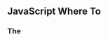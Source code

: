 ## JavaScript Where To

### The <script> Tag

In HTML, JavaScript code is inserted between `<script>` and `</script>` tags.

```javascript
<script>
document.getElementById("demo").innerHTML = "My First JavaScript";
</script>
```



### JavaScript in <head> or <body>

Scripts can be placed in the `<body>`, or in the `<head>` section of an HTML page, or in both.



### External JavaScript

```html
<script src="myScript.js"></script>
```

To add several script files to one page - use several script tags:

```html
<script src="myScript1.js"></script>
<script src="myScript2.js"></script>
```



## JavaScript Output

* Writing into an HTML element, using `innerHTML`.
* Writing into the HTML output using `document.write()`.
* Writing into an alert box, using `window.alert()`.
* Writing into the browser console, using `console.log()`.

### Using document.write( )

Using document.write() after an HTML document is loaded, will **delete all existing HTML**:

### Example

```html
<!DOCTYPE html>
<html>
<body>

<h1>My First Web Page</h1>
<p>My first paragraph.</p>

<button type="button" onclick="document.write(5 + 6)">Try it</button>

</body>
</html>
```

### Using window.alert()

You can skip the `window` keyword.

In JavaScript, the window object is the global scope object. This means that variables, properties, and methods by default belong to the window object. This also means that specifying the `window` keyword is optional.

## JavaScript Statements

## Semicolons ;

Semicolons separate JavaScript statements.

Add a semicolon at the end of each executable statement



## JavaScript White Space

JavaScript ignores multiple spaces. You can add white space to your script to make it more readable.

The following lines are equivalent:

```javascript
let person = "Hege";
let person="Hege";
```



### JavaScript Line Length and Line Breaks

For best readability, programmers often like to avoid code lines longer than 80 characters.

If a JavaScript statement does not fit on one line, the best place to break it is after an operator:

```javascript
document.getElementById("demo").innerHTML =
"Hello Dolly!";
```



### JavaScript Keywords

JavaScript statements often start with a **keyword** to identify the JavaScript action to be performed.

https://www.w3schools.com/js/js_statements.asp



## JavaScript Syntax

### JavaScript Values

The JavaScript syntax defines two types of values:

* fixed values
* Variable values

Fixed values are called **Literals**. Variable values are called **Variables**.

### JavaScript Literals

**Numbers** are written with or without decimals: 

```javascript
10.50
1001
```

 **Strings** are text, written within double or single quotes: 

```javascript
"John Doe"
'John Doe'
```



### JavaScript Variables

In a programming language, **variables** are used to **store** data values.

JavaScript uses the keywords `var`, `let` and `const` to **declare** variables.

An **equal sign** is used to **assign values** to variables.



### JavaScript Expressions

An expression is a combination of values, variables, and operators, which computes to a value.

The computation is called an evaluation.

For example, 5 * 10 evaluates to 50:

```javascript
5 * 10
```

Expressions can also contain variable values:

```javascript
x * 10
```



### JavaScript Keywords

JavaScript **keywords** are used to identify actions to be performed.

The `let` keyword tells the browser to create variables:

```javascript
let x, y;
x = 5 + 6;
y = x * 10;
```

The `var` keyword also tells the browser to create variables:

```javascript
var x, y;
x = 5 + 6;
y = x * 10;
```



### JavaScript Comments

Not all JavaScript statements are "executed".

Code after double slashes `//` or between `/*` and `*/` is treated as a **comment**.

```javascript
let x = 5;   // I will be executed

// x = 6;   I will NOT be executed
```



### JavaScript Identifiers / Names

Identifiers are JavaScript names.

Identifiers are used to name variables and keywords, and functions.

The rules for legal names are the same in most programming languages.

A JavaScript name must begin with:

* A letter (A-Z or a-z)
* A dollar sign ($)
* Or an underscore (_)

Numbers are not allowed as the first character in names.

This way JavaScript can easily distinguish identifiers from numbers.



## JavaScript Variables

### 4 Ways to Declare a JavaScript Variable:

* Using `var`
* Using `let`
* Using `const`
* Using nothing

```javascript
//Using `var`
var x = 5;
var y = 6;
var z = x + y;
//Using `let`
let x = 5;
let y = 6;
let z = x + y;
//Using `const`
const price1 = 5;
const price2 = 6;
let total = price1 + price2;
//Using nothing
x = 5;
y = 6;
z = x + y;
```

### When to Use JavaScript var?

Always declare JavaScript variables with `var`,`let`, or`const`. The `var` keyword is used in all JavaScript code from 1995 to 2015. The `let` and `const` keywords were added to JavaScript in 2015. If you want your code to run in older browsers, you must use `var`.

### When to Use JavaScript const?

If you want a general rule: always declare variables with `const`. If you think the value of the variable can change, use `let`. In this example, `price1`, `price2`, and `total`, are variables:

### JavaScript Dollar Sign $

Using the dollar sign is not very common in JavaScript, but professional programmers often use it as an alias for the main function in a JavaScript library.

In the JavaScript library jQuery, for instance, the main function `$` is used to select HTML elements. In jQuery `$("p");` means "select all p elements".

## JavaScript Let

Variables defined with `let` cannot be Redeclared.

Variables defined with `let` must be Declared before use.

Variables defined with `let` have Block Scope.

### Cannot be Redeclared

```javascript
let x = "John Doe";
let x = 0;
// SyntaxError: 'x' has already been declared

var x = "John Doe";
var x = 0;
//With var you can
```

## Block Scope

Before ES6 (2015), JavaScript had only **Global Scope** and **Function Scope**.

ES6 introduced two important new JavaScript keywords: `let` and `const`.

These two keywords provide **Block Scope** in JavaScript.

Variables declared inside a { } block cannot be accessed from outside the block:

```javascript
{ 
  let x = 2;
}
// x can NOT be used here

//Variables declared with the var keyword can NOT have block scope.
//Variables declared inside a { } block can be accessed from outside the block.
{ 
  var x = 2; 
}
// x CAN be used here
```

### Redeclaring Variables

Redeclaring a variable using the `var` keyword can impose problems.

Redeclaring a variable inside a block will also redeclare the variable outside the block:

```javascript
var x = 10;
// Here x is 10
{ 
var x = 2;
// Here x is 2
}
// Here x is 2
```

Redeclaring a variable using the `let` keyword can solve this problem.

Redeclaring a variable inside a block will not redeclare the variable outside the block:

```javascript
let x = 10;
// Here x is 10
{
let x = 2;
// Here x is 2
}
// Here x is 10
```

### Let Hoisting

Variables defined with `var` are **hoisted** to the top and can be initialized at any time.

Meaning: You can use the variable before it is declared:

```javascript
carName = "Volvo";
var carName;
//it's ok
```

If you want to learn more about hoisting, study the chapter [JavaScript Hoisting](https://www.w3schools.com/js/js_hoisting.asp).

Variables defined with `let` are also hoisted to the top of the block, but not initialized.

Meaning: Using a `let` variable before it is declared will result in a `ReferenceError`:

```javascript
carName = "Saab";
let carName = "Volvo";
//it's not ok
```

## JavaScript Const

Variables defined with `const` cannot be Redeclared.

Variables defined with `const` cannot be Reassigned.

Variables defined with `const` have Block Scope.

### Cannot be Reassigned

```javascript
const PI = 3.141592653589793;
PI = 3.14;      // This will give an error
PI = PI + 10;   // This will also give an error
```

### Must be Assigned

```javascript
const PI = 3.14159265359;
//ok

const PI;
PI = 3.14159265359;
//not ok
```

### Block Scope

Declaring a variable with `const` is similar to `let` when it comes to **Block Scope**.

The x declared in the block, in this example, is not the same as the x declared outside the block:

```javascript
const x = 10;
// Here x is 10
{ 
const x = 2;
// Here x is 2
}
// Here x is 10
```

## JavaScript Operators

### Arithmetic Operators

![avatar](images/Screenshot 2022-11-20 at 10.45.30.png)

### JavaScript Assignment Operators

![Screenshot 2022-11-20 at 10.49.54](images/Screenshot 2022-11-20 at 10.49.54.png)

### JavaScript Comparison Operators

![Screenshot 2022-11-20 at 10.52.34](images/Screenshot 2022-11-20 at 10.52.34.png)

### JavaScript Bitwise Operators

![Screenshot 2022-11-20 at 10.54.22](images/Screenshot 2022-11-20 at 10.54.22.png)

### JavaScript Logical Operators

![Screenshot 2022-11-20 at 10.57.33](images/Screenshot 2022-11-20 at 10.57.33.png)

## JavaScript Objects

It is a common practice to declare objects with the const keyword.

```javascript
const person = {firstName:"John", lastName:"Doe", age:50, eyeColor:"blue"};
```

### Object Methods

Objects can also have **methods**.

Methods are **actions** that can be performed on objects.

Methods are stored in properties as **function definitions**.

```javascript
const person = {
  firstName: "John",
  lastName : "Doe",
  id       : 5566,
  fullName : function() {
    return this.firstName + " " + this.lastName;
  }
};
```

### What is **this**?

| In an object method, `this` refers to the **object**.        |
| ------------------------------------------------------------ |
| Alone, `this` refers to the **global object**.               |
| In a function, `this` refers to the **global object**.       |
| In a function, in strict mode, `this` is `undefined`.        |
| In an event, `this` refers to the **element** that received the event. |
| Methods like `call()`, `apply()`, and `bind()` can refer `this` to **any object**. |

